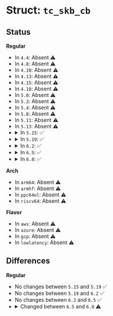 # Struct: <code>tc_skb_cb</code>

## Status
<b>Regular</b>
<ul>
<li>
In <code>4.4</code>: Absent ⚠️
</li>
<li>
In <code>4.8</code>: Absent ⚠️
</li>
<li>
In <code>4.10</code>: Absent ⚠️
</li>
<li>
In <code>4.13</code>: Absent ⚠️
</li>
<li>
In <code>4.15</code>: Absent ⚠️
</li>
<li>
In <code>4.18</code>: Absent ⚠️
</li>
<li>
In <code>5.0</code>: Absent ⚠️
</li>
<li>
In <code>5.3</code>: Absent ⚠️
</li>
<li>
In <code>5.4</code>: Absent ⚠️
</li>
<li>
In <code>5.8</code>: Absent ⚠️
</li>
<li>
In <code>5.11</code>: Absent ⚠️
</li>
<li>
In <code>5.13</code>: Absent ⚠️
</li>
<li>
<details>
<summary>In <code>5.15</code>: ✅</summary>

```c
struct tc_skb_cb {
    struct qdisc_skb_cb qdisc_cb;
    u16 mru;
    u8 post_ct;
    u8 post_ct_snat;
    u8 post_ct_dnat;
    u16 zone;
};
```
</details>
</li>
<li>
<details>
<summary>In <code>5.19</code>: ✅</summary>

```c
struct tc_skb_cb {
    struct qdisc_skb_cb qdisc_cb;
    u16 mru;
    u8 post_ct;
    u8 post_ct_snat;
    u8 post_ct_dnat;
    u16 zone;
};
```
</details>
</li>
<li>
<details>
<summary>In <code>6.2</code>: ✅</summary>

```c
struct tc_skb_cb {
    struct qdisc_skb_cb qdisc_cb;
    u16 mru;
    u8 post_ct;
    u8 post_ct_snat;
    u8 post_ct_dnat;
    u16 zone;
};
```
</details>
</li>
<li>
<details>
<summary>In <code>6.5</code>: ✅</summary>

```c
struct tc_skb_cb {
    struct qdisc_skb_cb qdisc_cb;
    u16 mru;
    u8 post_ct;
    u8 post_ct_snat;
    u8 post_ct_dnat;
    u16 zone;
};
```
</details>
</li>
<li>
<details>
<summary>In <code>6.8</code>: ✅</summary>

```c
struct tc_skb_cb {
    struct qdisc_skb_cb qdisc_cb;
    u32 drop_reason;
    u16 zone;
    u16 mru;
    u8 post_ct;
    u8 post_ct_snat;
    u8 post_ct_dnat;
};
```
</details>
</li>
</ul>
<b>Arch</b>
<ul>
<li>
In <code>arm64</code>: Absent ⚠️
</li>
<li>
In <code>armhf</code>: Absent ⚠️
</li>
<li>
In <code>ppc64el</code>: Absent ⚠️
</li>
<li>
In <code>riscv64</code>: Absent ⚠️
</li>
</ul>
<b>Flavor</b>
<ul>
<li>
In <code>aws</code>: Absent ⚠️
</li>
<li>
In <code>azure</code>: Absent ⚠️
</li>
<li>
In <code>gcp</code>: Absent ⚠️
</li>
<li>
In <code>lowlatency</code>: Absent ⚠️
</li>
</ul>

## Differences
<b>Regular</b>
<ul>
<li>
No changes between <code>5.15</code> and <code>5.19</code> ✅
</li>
<li>
No changes between <code>5.19</code> and <code>6.2</code> ✅
</li>
<li>
No changes between <code>6.2</code> and <code>6.5</code> ✅
</li>
<li>
<details>
<summary>Changed between <code>6.5</code> and <code>6.8</code> ⚠️</summary>
<ul>
<li>
<b>Field added. </b>
<code>u32 drop_reason</code>
</li>
</ul>
</details>
</li>
</ul>

